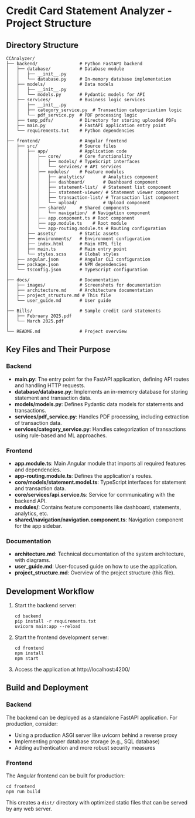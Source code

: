 # Credit Card Statement Analyzer - Project Structure

## Directory Structure

```
CCAnalyzer/
├── backend/                # Python FastAPI backend
│   ├── database/           # Database module
│   │   ├── __init__.py
│   │   └── database.py     # In-memory database implementation
│   ├── models/             # Data models
│   │   ├── __init__.py
│   │   └── models.py       # Pydantic models for API
│   ├── services/           # Business logic services
│   │   ├── __init__.py
│   │   ├── category_service.py  # Transaction categorization logic
│   │   └── pdf_service.py  # PDF processing logic
│   ├── temp_pdfs/          # Directory for storing uploaded PDFs
│   ├── main.py             # FastAPI application entry point
│   └── requirements.txt    # Python dependencies
│
├── frontend/               # Angular frontend
│   ├── src/                # Source files
│   │   ├── app/            # Application code
│   │   │   ├── core/       # Core functionality
│   │   │   │   ├── models/ # TypeScript interfaces
│   │   │   │   └── services/ # API services
│   │   │   ├── modules/    # Feature modules
│   │   │   │   ├── analytics/       # Analytics component
│   │   │   │   ├── dashboard/       # Dashboard component
│   │   │   │   ├── statement-list/  # Statement list component
│   │   │   │   ├── statement-viewer/ # Statement viewer component
│   │   │   │   ├── transaction-list/ # Transaction list component
│   │   │   │   └── upload/          # Upload component
│   │   │   ├── shared/     # Shared components
│   │   │   │   └── navigation/  # Navigation component
│   │   │   ├── app.component.ts # Root component
│   │   │   ├── app.module.ts    # Root module
│   │   │   └── app-routing.module.ts # Routing configuration
│   │   ├── assets/         # Static assets
│   │   ├── environments/   # Environment configuration
│   │   ├── index.html      # Main HTML file
│   │   ├── main.ts         # Main entry point
│   │   └── styles.scss     # Global styles
│   ├── angular.json        # Angular CLI configuration
│   ├── package.json        # NPM dependencies
│   └── tsconfig.json       # TypeScript configuration
│
├── docs/                   # Documentation
│   ├── images/             # Screenshots for documentation
│   ├── architecture.md     # Architecture documentation
│   ├── project_structure.md # This file
│   └── user_guide.md       # User guide
│
├── Bills/                  # Sample credit card statements
│   ├── February 2025.pdf
│   └── March 2025.pdf
│
└── README.md               # Project overview
```

## Key Files and Their Purpose

### Backend

- **main.py**: The entry point for the FastAPI application, defining API routes and handling HTTP requests.
- **database/database.py**: Implements an in-memory database for storing statement and transaction data.
- **models/models.py**: Defines Pydantic data models for statements and transactions.
- **services/pdf_service.py**: Handles PDF processing, including extraction of transaction data.
- **services/category_service.py**: Handles categorization of transactions using rule-based and ML approaches.

### Frontend

- **app.module.ts**: Main Angular module that imports all required features and dependencies.
- **app-routing.module.ts**: Defines the application's routes.
- **core/models/statement.model.ts**: TypeScript interfaces for statement and transaction data.
- **core/services/api.service.ts**: Service for communicating with the backend API.
- **modules/**: Contains feature components like dashboard, statements, analytics, etc.
- **shared/navigation/navigation.component.ts**: Navigation component for the app sidebar.

### Documentation

- **architecture.md**: Technical documentation of the system architecture, with diagrams.
- **user_guide.md**: User-focused guide on how to use the application.
- **project_structure.md**: Overview of the project structure (this file).

## Development Workflow

1. Start the backend server:
   ```
   cd backend
   pip install -r requirements.txt
   uvicorn main:app --reload
   ```

2. Start the frontend development server:
   ```
   cd frontend
   npm install
   npm start
   ```

3. Access the application at http://localhost:4200/

## Build and Deployment

### Backend

The backend can be deployed as a standalone FastAPI application. For production, consider:
- Using a production ASGI server like uvicorn behind a reverse proxy
- Implementing proper database storage (e.g., SQL database)
- Adding authentication and more robust security measures

### Frontend

The Angular frontend can be built for production:
```
cd frontend
npm run build
```

This creates a `dist/` directory with optimized static files that can be served by any web server. 